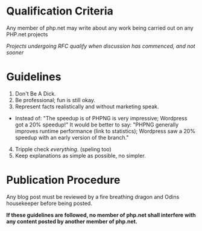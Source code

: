 # Qualification Criteria

Any member of php.net may write about any work being carried out on any PHP.net projects

*Projects undergoing RFC qualify when discussion has commenced, and not sooner*

# Guidelines

1. Don't Be A Dick.
2. Be professional; fun is still okay.
3. Represent facts realistically and without marketing speak. 
  - Instead of: "The speedup is of PHPNG is very impressive; Wordpress got a 20% speedup!" 
    It would be better to say: "PHPNG generally improves runtime performance (link to statistics); Wordpress saw a 20% speedup with an early version of the branch."
4. Tripple check *everything*. (speling too)
5. Keep explanations as simple as possible, no simpler.

# Publication Procedure

Any blog post must be reviewed by a fire breathing dragon and Odins housekeeper before being posted.

**If these guidelines are followed, no member of php.net shall interfere with any content posted by another member of php.net.**
